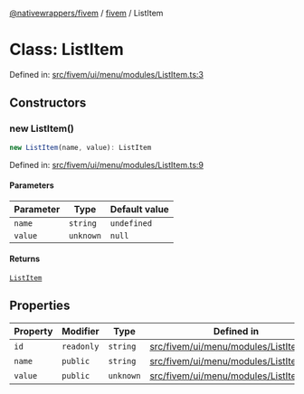[@nativewrappers/fivem](../../README.md) / [fivem](../README.md) / ListItem

# Class: ListItem

Defined in: [src/fivem/ui/menu/modules/ListItem.ts:3](https://github.com/nativewrappers/nativewrappers/blob/bed19baaeaf131ae08126ef8189b9b3d2beb3a28/src/fivem/ui/menu/modules/ListItem.ts#L3)

## Constructors

### new ListItem()

```ts
new ListItem(name, value): ListItem
```

Defined in: [src/fivem/ui/menu/modules/ListItem.ts:9](https://github.com/nativewrappers/nativewrappers/blob/bed19baaeaf131ae08126ef8189b9b3d2beb3a28/src/fivem/ui/menu/modules/ListItem.ts#L9)

#### Parameters

| Parameter | Type | Default value |
| ------ | ------ | ------ |
| `name` | `string` | `undefined` |
| `value` | `unknown` | `null` |

#### Returns

[`ListItem`](ListItem.md)

## Properties

| Property | Modifier | Type | Defined in |
| ------ | ------ | ------ | ------ |
| <a id="id"></a> `id` | `readonly` | `string` | [src/fivem/ui/menu/modules/ListItem.ts:4](https://github.com/nativewrappers/nativewrappers/blob/bed19baaeaf131ae08126ef8189b9b3d2beb3a28/src/fivem/ui/menu/modules/ListItem.ts#L4) |
| <a id="name-1"></a> `name` | `public` | `string` | [src/fivem/ui/menu/modules/ListItem.ts:6](https://github.com/nativewrappers/nativewrappers/blob/bed19baaeaf131ae08126ef8189b9b3d2beb3a28/src/fivem/ui/menu/modules/ListItem.ts#L6) |
| <a id="value-1"></a> `value` | `public` | `unknown` | [src/fivem/ui/menu/modules/ListItem.ts:7](https://github.com/nativewrappers/nativewrappers/blob/bed19baaeaf131ae08126ef8189b9b3d2beb3a28/src/fivem/ui/menu/modules/ListItem.ts#L7) |
